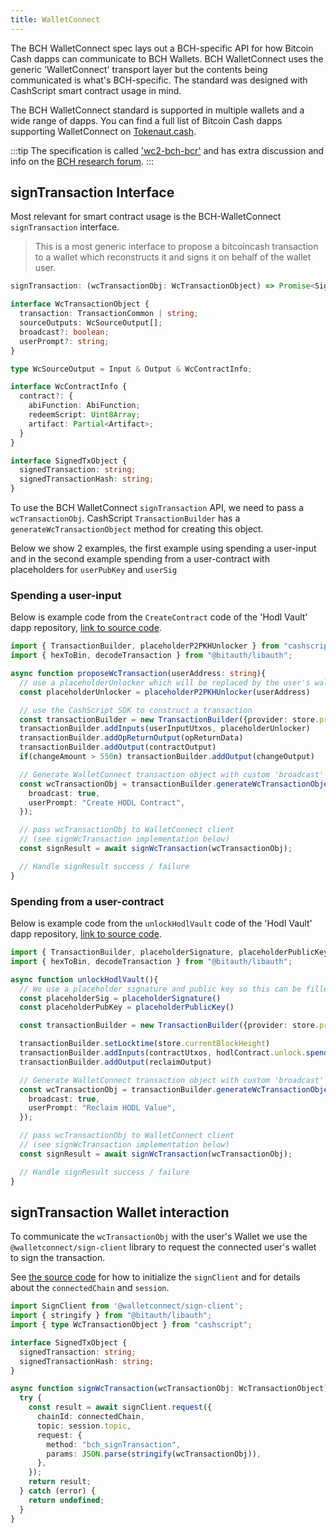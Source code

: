 ```yaml
---
title: WalletConnect
---
```


The BCH WalletConnect spec lays out a BCH-specific API for how Bitcoin Cash dapps can communicate to BCH Wallets. BCH WalletConnect uses the generic 'WalletConnect' transport layer but the contents being communicated is what's BCH-specific. The standard was designed with CashScript smart contract usage in mind.

The BCH WalletConnect standard is supported in multiple wallets and a wide range of dapps. You can find a full list of Bitcoin Cash dapps supporting WalletConnect on [Tokenaut.cash](https://tokenaut.cash/dapps?filter=walletconnect).

:::tip
The specification is called ['wc2-bch-bcr'](https://github.com/mainnet-pat/wc2-bch-bcr) and has extra discussion and info on the [BCH research forum](https://bitcoincashresearch.org/t/wallet-connect-v2-support-for-bitcoincash/).
:::

## signTransaction Interface

Most relevant for smart contract usage is the BCH-WalletConnect `signTransaction` interface.

> This is a most generic interface to propose a bitcoincash transaction to a wallet which reconstructs it and signs it on behalf of the wallet user.

```ts
signTransaction: (wcTransactionObj: WcTransactionObject) => Promise<SignedTxObject | undefined>;
```

```ts
interface WcTransactionObject {
  transaction: TransactionCommon | string;
  sourceOutputs: WcSourceOutput[];
  broadcast?: boolean;
  userPrompt?: string;
}

type WcSourceOutput = Input & Output & WcContractInfo;

interface WcContractInfo {
  contract?: {
    abiFunction: AbiFunction;
    redeemScript: Uint8Array;
    artifact: Partial<Artifact>;
  }
}

interface SignedTxObject {
  signedTransaction: string;
  signedTransactionHash: string;
}
```

To use the BCH WalletConnect `signTransaction` API, we need to pass a  `wcTransactionObj`.
CashScript `TransactionBuilder` has a `generateWcTransactionObject` method for creating this object.

Below we show 2 examples, the first example using spending a user-input and in the second example spending from a user-contract with placeholders for `userPubKey` and `userSig`

### Spending a user-input

Below is example code from the `CreateContract` code of the 'Hodl Vault' dapp repository, [link to source code](https://github.com/mr-zwets/bch-hodl-dapp/blob/main/src/views/CreateContract.vue#L14).

```ts
import { TransactionBuilder, placeholderP2PKHUnlocker } from "cashscript";
import { hexToBin, decodeTransaction } from "@bitauth/libauth";

async function proposeWcTransaction(userAddress: string){
  // use a placeholderUnlocker which will be replaced by the user's wallet
  const placeholderUnlocker = placeholderP2PKHUnlocker(userAddress)

  // use the CashScript SDK to construct a transaction
  const transactionBuilder = new TransactionBuilder({provider: store.provider})
  transactionBuilder.addInputs(userInputUtxos, placeholderUnlocker)
  transactionBuilder.addOpReturnOutput(opReturnData)
  transactionBuilder.addOutput(contractOutput)
  if(changeAmount > 550n) transactionBuilder.addOutput(changeOutput)

  // Generate WalletConnect transaction object with custom 'broadcast' and 'userPrompt' options
  const wcTransactionObj = transactionBuilder.generateWcTransactionObject({
    broadcast: true,
    userPrompt: "Create HODL Contract",
  });

  // pass wcTransactionObj to WalletConnect client
  // (see signWcTransaction implementation below)
  const signResult = await signWcTransaction(wcTransactionObj);

  // Handle signResult success / failure
}
```

### Spending from a user-contract

Below is example code from the `unlockHodlVault` code of the 'Hodl Vault' dapp repository, [link to source code](https://github.com/mr-zwets/bch-hodl-dapp/blob/main/src/views/UserContracts.vue#L66).

```ts
import { TransactionBuilder, placeholderSignature, placeholderPublicKey } from "cashscript";
import { hexToBin, decodeTransaction } from "@bitauth/libauth";

async function unlockHodlVault(){
  // We use a placeholder signature and public key so this can be filled in by the user's wallet
  const placeholderSig = placeholderSignature()
  const placeholderPubKey = placeholderPublicKey()

  const transactionBuilder = new TransactionBuilder({provider: store.provider})

  transactionBuilder.setLocktime(store.currentBlockHeight)
  transactionBuilder.addInputs(contractUtxos, hodlContract.unlock.spend(placeholderPubKey, placeholderSig))
  transactionBuilder.addOutput(reclaimOutput)

  // Generate WalletConnect transaction object with custom 'broadcast' and 'userPrompt' options
  const wcTransactionObj = transactionBuilder.generateWcTransactionObject({
    broadcast: true,
    userPrompt: "Reclaim HODL Value",
  });

  // pass wcTransactionObj to WalletConnect client
  // (see signWcTransaction implementation below)
  const signResult = await signWcTransaction(wcTransactionObj);

  // Handle signResult success / failure
}
```

## signTransaction Wallet interaction

To communicate the `wcTransactionObj` with the user's Wallet we use the `@walletconnect/sign-client` library to request the connected user's wallet to sign the transaction.

See [the source code](https://github.com/mr-zwets/bch-hodl-dapp/blob/main/src/store/store.ts#L60) for how to initialize the `signClient` and for details about the `connectedChain` and `session`.

```ts
import SignClient from '@walletconnect/sign-client';
import { stringify } from "@bitauth/libauth";
import { type WcTransactionObject } from "cashscript";

interface SignedTxObject {
  signedTransaction: string;
  signedTransactionHash: string;
}

async function signWcTransaction(wcTransactionObj: WcTransactionObject): SignedTxObject | undefined {
  try {
    const result = await signClient.request({
      chainId: connectedChain,
      topic: session.topic,
      request: {
        method: "bch_signTransaction",
        params: JSON.parse(stringify(wcTransactionObj)),
      },
    });
    return result;
  } catch (error) {
    return undefined;
  }
}
```
